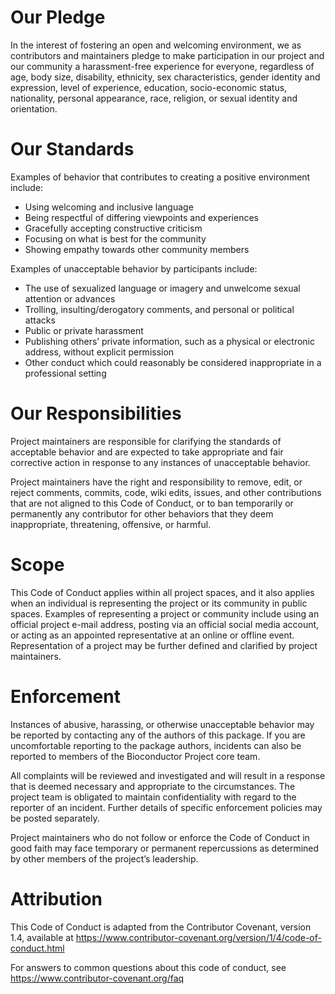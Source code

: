 # Our Pledge

In the interest of fostering an open and welcoming environment, we as
contributors and maintainers pledge to make participation in our
project and our community a harassment-free experience for everyone,
regardless of age, body size, disability, ethnicity, sex
characteristics, gender identity and expression, level of experience,
education, socio-economic status, nationality, personal appearance,
race, religion, or sexual identity and orientation. 

# Our Standards

Examples of behavior that contributes to creating a positive
environment include: 

* Using welcoming and inclusive language
* Being respectful of differing viewpoints and experiences
* Gracefully accepting constructive criticism
* Focusing on what is best for the community
* Showing empathy towards other community members

Examples of unacceptable behavior by participants include:

* The use of sexualized language or imagery and unwelcome sexual
  attention or advances 
* Trolling, insulting/derogatory comments, and personal or political
  attacks 
* Public or private harassment
* Publishing others’ private information, such as a physical or
  electronic address, without explicit permission 
* Other conduct which could reasonably be considered inappropriate in
  a professional setting 

# Our Responsibilities

Project maintainers are responsible for clarifying the standards of
acceptable behavior and are expected to take appropriate and fair
corrective action in response to any instances of unacceptable
behavior. 

Project maintainers have the right and responsibility to remove, edit,
or reject comments, commits, code, wiki edits, issues, and other
contributions that are not aligned to this Code of Conduct, or to ban
temporarily or permanently any contributor for other behaviors that
they deem inappropriate, threatening, offensive, or harmful. 

# Scope

This Code of Conduct applies within all project spaces, and it also
applies when an individual is representing the project or its
community in public spaces. Examples of representing a project or
community include using an official project e-mail address, posting
via an official social media account, or acting as an appointed
representative at an online or offline event. Representation of a
project may be further defined and clarified by project maintainers. 

# Enforcement

Instances of abusive, harassing, or otherwise unacceptable behavior
may be reported by contacting any of the authors of this package. If
you are uncomfortable reporting to the package authors, incidents can
also be reported to members of the Bioconductor Project core team.

All complaints will be reviewed and investigated and will
result in a response that is deemed necessary and appropriate to the
circumstances. The project team is obligated to maintain
confidentiality with regard to the reporter of an incident. Further
details of specific enforcement policies may be posted separately. 

Project maintainers who do not follow or enforce the Code of Conduct
in good faith may face temporary or permanent repercussions as
determined by other members of the project’s leadership. 
 
# Attribution

This Code of Conduct is adapted from the Contributor Covenant, version
1.4, available at
<https://www.contributor-covenant.org/version/1/4/code-of-conduct.html>

For answers to common questions about this code of conduct, see
<https://www.contributor-covenant.org/faq>
